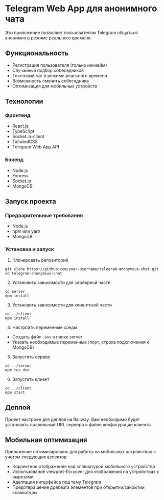 # Telegram Web App для анонимного чата

Это приложение позволяет пользователям Telegram общаться анонимно в режиме реального времени.

## Функциональность

- Регистрация пользователя (только никнейм)
- Случайный подбор собеседников
- Текстовый чат в режиме реального времени
- Возможность сменить собеседника
- Оптимизация для мобильных устройств

## Технологии

### Фронтенд
- React.js
- TypeScript
- Socket.io-client
- TailwindCSS
- Telegram Web App API

### Бэкенд
- Node.js
- Express
- Socket.io
- MongoDB

## Запуск проекта

### Предварительные требования
- Node.js
- npm или yarn
- MongoDB

### Установка и запуск

1. Клонировать репозиторий
```
git clone https://github.com/your-username/telegram-anonymous-chat.git
cd telegram-anonymous-chat
```

2. Установить зависимости для серверной части
```
cd server
npm install
```

3. Установить зависимости для клиентской части
```
cd ../client
npm install
```

4. Настроить переменные среды
- Создать файл `.env` в папке server
- Указать необходимые переменные (порт, строка подключения к MongoDB)

5. Запустить сервер
```
cd ../server
npm run dev
```

6. Запустить клиент
```
cd ../client
npm start
```

## Деплой

Проект настроен для деплоя на Railway. Вам необходимо будет установить правильный URL сервера в файле конфигурации клиента.

## Мобильная оптимизация

Приложение оптимизировано для работы на мобильных устройствах с учетом следующих аспектов:
- Корректное отображение над клавиатурой мобильного устройства
- Использование viewport-fit=cover для отображения на устройствах с вырезами
- Адаптация интерфейса под тему Telegram
- Предотвращение дребезга элементов при открытии/закрытии клавиатуры 